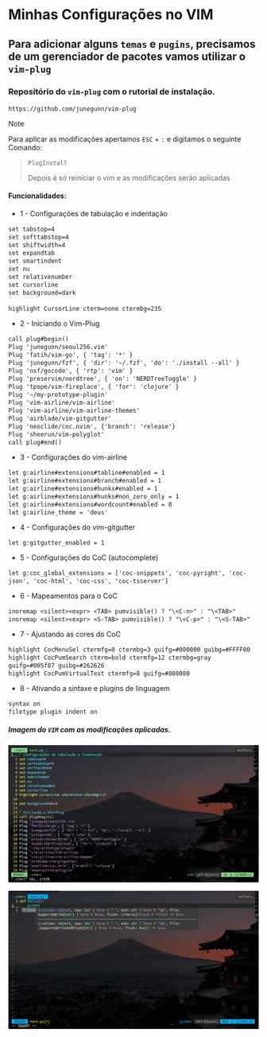 # Minhas Configurações no VIM
## Para adicionar alguns `temas` e `pugins`, precisamos de um gerenciador de pacotes vamos utilizar o `vim-plug`

### Repositório do `vim-plug` com o rutorial de instalação.

```url
https://github.com/junegunn/vim-plug
```
>[!NOTE]
Para aplicar as modificações apertamos `ESC` + `:` e digitamos o seguinte Comando:
>```vim
>PlugInstall
>```
>Depois é só reiniciar o vim e as modificações serão aplicadas

#### Funcionalidades:

- 1 - Configurações de tabulação e indentação

```vim
set tabstop=4
set softtabstop=4
set shiftwidth=4
set expandtab
set smartindent
set nu
set relativenumber
set cursorline
set background=dark

highlight CursorLine cterm=none ctermbg=235
```

- 2 - Iniciando o Vim-Plug

```vim
call plug#begin()
Plug 'junegunn/seoul256.vim'
Plug 'fatih/vim-go', { 'tag': '*' }
Plug 'junegunn/fzf', { 'dir': '~/.fzf', 'do': './install --all' }
Plug 'nsf/gocode', { 'rtp': 'vim' }
Plug 'preservim/nerdtree', { 'on': 'NERDTreeToggle' }
Plug 'tpope/vim-fireplace', { 'for': 'clojure' }
Plug '~/my-prototype-plugin'
Plug 'vim-airline/vim-airline'
Plug 'vim-airline/vim-airline-themes'
Plug 'airblade/vim-gitgutter'
Plug 'neoclide/coc.nvim', {'branch': 'release'}
Plug 'sheerun/vim-polyglot'
call plug#end()
```

- 3 - Configurações do vim-airline

```vim
let g:airline#extensions#tabline#enabled = 1
let g:airline#extensions#branch#enabled = 1
let g:airline#extensions#hunks#enabled = 1
let g:airline#extensions#hunks#non_zero_only = 1
let g:airline#extensions#wordcount#enabled = 0
let g:airline_theme = 'deus'
```

- 4 - Configurações do vim-gitgutter

```vim
let g:gitgutter_enabled = 1
```

- 5 - Configurações do CoC (autocomplete)

```vim
let g:coc_global_extensions = ['coc-snippets', 'coc-pyright', 'coc-json', 'coc-html', 'coc-css', 'coc-tsserver']
```

- 6 - Mapeamentos para o CoC

```vim
inoremap <silent><expr> <TAB> pumvisible() ? "\<C-n>" : "\<TAB>"
inoremap <silent><expr> <S-TAB> pumvisible() ? "\<C-p>" : "\<S-TAB>"
```

- 7 - Ajustando as cores do CoC

```vim
highlight CocMenuSel ctermfg=0 ctermbg=3 guifg=#000000 guibg=#FFFF00
highlight CocPumSearch cterm=bold ctermfg=12 ctermbg=gray guifg=#005f87 guibg=#262626
highlight CocPumVirtualText ctermfg=8 guifg=#808080
```
- 8 - Ativando a sintaxe e plugins de linguagem

```vim
syntax on
filetype plugin indent on
```

##### Imagem do `VIM` com as modificações aplicadas.

![vim1](./assets/vim1.png)


![vim2](./assets/vim2.png)